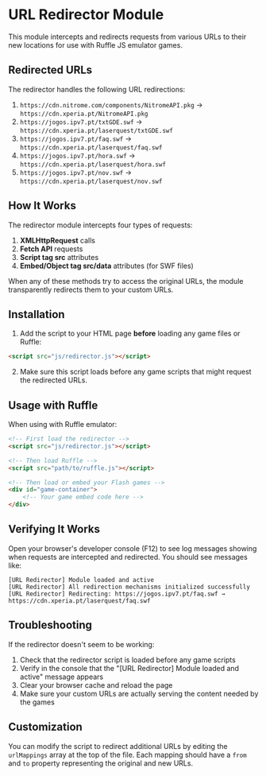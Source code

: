 # URL Redirector Module

This module intercepts and redirects requests from various URLs to their new locations for use with Ruffle JS emulator games.

## Redirected URLs

The redirector handles the following URL redirections:

1. `https://cdn.nitrome.com/components/NitromeAPI.pkg` → `https://cdn.xperia.pt/NitromeAPI.pkg`
2. `https://jogos.ipv7.pt/txtGDE.swf` → `https://cdn.xperia.pt/laserquest/txtGDE.swf`
3. `https://jogos.ipv7.pt/faq.swf` → `https://cdn.xperia.pt/laserquest/faq.swf`
4. `https://jogos.ipv7.pt/hora.swf` → `https://cdn.xperia.pt/laserquest/hora.swf`
5. `https://jogos.ipv7.pt/nov.swf` → `https://cdn.xperia.pt/laserquest/nov.swf`

## How It Works

The redirector module intercepts four types of requests:

1. **XMLHttpRequest** calls
2. **Fetch API** requests 
3. **Script tag src** attributes
4. **Embed/Object tag src/data** attributes (for SWF files)

When any of these methods try to access the original URLs, the module transparently redirects them to your custom URLs.

## Installation

1. Add the script to your HTML page **before** loading any game files or Ruffle:

```html
<script src="js/redirector.js"></script>
```

2. Make sure this script loads before any game scripts that might request the redirected URLs.

## Usage with Ruffle

When using with Ruffle emulator:

```html
<!-- First load the redirector -->
<script src="js/redirector.js"></script>

<!-- Then load Ruffle -->
<script src="path/to/ruffle.js"></script>

<!-- Then load or embed your Flash games -->
<div id="game-container">
    <!-- Your game embed code here -->
</div>
```

## Verifying It Works

Open your browser's developer console (F12) to see log messages showing when requests are intercepted and redirected. You should see messages like:

```
[URL Redirector] Module loaded and active
[URL Redirector] All redirection mechanisms initialized successfully
[URL Redirector] Redirecting: https://jogos.ipv7.pt/faq.swf → https://cdn.xperia.pt/laserquest/faq.swf
```

## Troubleshooting

If the redirector doesn't seem to be working:

1. Check that the redirector script is loaded before any game scripts
2. Verify in the console that the "[URL Redirector] Module loaded and active" message appears
3. Clear your browser cache and reload the page
4. Make sure your custom URLs are actually serving the content needed by the games

## Customization

You can modify the script to redirect additional URLs by editing the `urlMappings` array at the top of the file. Each mapping should have a `from` and `to` property representing the original and new URLs.
